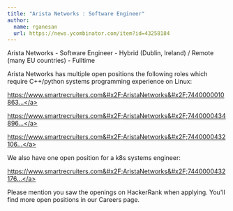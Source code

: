 ```yaml
---
title: "Arista Networks : Software Engineer"
author:
  name: rganesan
  url: https://news.ycombinator.com/item?id=43258184
---
```

Arista Networks - Software Engineer - Hybrid (Dublin, Ireland) &#x2F; Remote (many EU countries) - Fulltime

Arista Networks has multiple open positions the following roles which require C++&#x2F;python systems programming experience on Linux:

<a href="https:&#x2F;&#x2F;www.smartrecruiters.com&#x2F;AristaNetworks&#x2F;744000001086359-software-engineer-platform-independent-layer-2-and-infrastructure-team" rel="nofollow">https:&#x2F;&#x2F;www.smartrecruiters.com&#x2F;AristaNetworks&#x2F;7440000010863...</a>

<a href="https:&#x2F;&#x2F;www.smartrecruiters.com&#x2F;AristaNetworks&#x2F;744000043489689-software-engineer-platform-team-ireland" rel="nofollow">https:&#x2F;&#x2F;www.smartrecruiters.com&#x2F;AristaNetworks&#x2F;7440000434896...</a>

<a href="https:&#x2F;&#x2F;www.smartrecruiters.com&#x2F;AristaNetworks&#x2F;744000043210671-software-engineer-mid-level-senior" rel="nofollow">https:&#x2F;&#x2F;www.smartrecruiters.com&#x2F;AristaNetworks&#x2F;7440000432106...</a>

We also have one open position for a k8s systems engineer:

<a href="https:&#x2F;&#x2F;www.smartrecruiters.com&#x2F;AristaNetworks&#x2F;744000043217607-kubernetes-systems-engineer-engprod" rel="nofollow">https:&#x2F;&#x2F;www.smartrecruiters.com&#x2F;AristaNetworks&#x2F;7440000432176...</a>

Please mention you saw the openings on HackerRank when applying. You&#x27;ll find more open positions in our Careers page.
<JobApplication />
